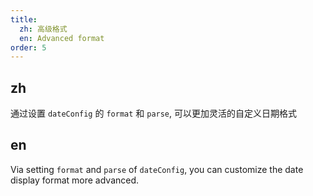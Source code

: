 ```yaml
---
title:
  zh: 高级格式
  en: Advanced format
order: 5
---
```


## zh

通过设置 `dateConfig` 的 `format` 和 `parse`, 可以更加灵活的自定义日期格式

## en

Via setting `format` and `parse` of `dateConfig`, you can customize the date display format more advanced.
